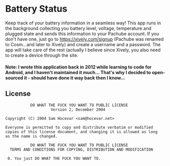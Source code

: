 # Battery Status

Keep track of your battery information in a seamless way!
This app runs in the background collecting you battery level, voltage, temperature and plugged state and sends this information to your Pachube account. If you don't have one, just go to https://xively.com/signup (Pachube was renamed to Cosm...and later to Xively) and create a username and a password. The app will take care of the rest (actually I believe since Xively, you also need to create a device through the site.

#### Note: I wrote this application back in 2012 while learning to code for Android, and I haven't maintained it much... That's why I decided to open-sourced it - should have done it way back then I know...

## License

```
           DO WHAT THE FUCK YOU WANT TO PUBLIC LICENSE
                    Version 2, December 2004

Copyright (C) 2004 Sam Hocevar <sam@hocevar.net>

Everyone is permitted to copy and distribute verbatim or modified
copies of this license document, and changing it is allowed as long
as the name is changed.

           DO WHAT THE FUCK YOU WANT TO PUBLIC LICENSE
  TERMS AND CONDITIONS FOR COPYING, DISTRIBUTION AND MODIFICATION

 0. You just DO WHAT THE FUCK YOU WANT TO.

```